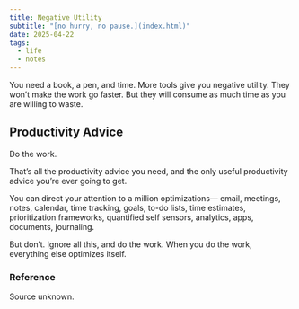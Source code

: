 ```yaml
---
title: Negative Utility
subtitle: "[no hurry, no pause.](index.html)"
date: 2025-04-22
tags:
  - life
  - notes
---
```


You need a book, a pen, and time. More tools give you negative utility. They won’t make the work go faster. But they will consume as much time as you are willing to waste.

## Productivity Advice

Do the work.

That’s all the productivity advice you need, and the only useful productivity advice you’re ever going to get.

You can direct your attention to a million optimizations— email, meetings, notes, calendar, time tracking, goals, to-do lists, time estimates, prioritization frameworks, quantified self sensors, analytics, apps, documents, journaling.

But don’t. Ignore all this, and do the work. When you do the work, everything else optimizes itself.

### Reference

Source unknown. 